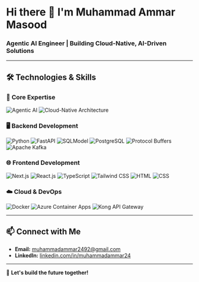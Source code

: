 # Hi there 👋 I'm Muhammad Ammar Masood

### Agentic AI Engineer | Building Cloud-Native, AI-Driven Solutions 
---

## 🛠️ **Technologies & Skills**

### 🚀 **Core Expertise**
![Agentic AI](https://img.shields.io/badge/Agentic%20AI-FFD700?style=flat-square&logo=ai&logoColor=white)
![Cloud-Native Architecture](https://img.shields.io/badge/Cloud--Native%20Architecture-2388FF?style=flat-square&logo=kubernetes&logoColor=white)

### 🖥️ **Backend Development**
![Python](https://img.shields.io/badge/Python-3776AB?style=flat-square&logo=python&logoColor=white)
![FastAPI](https://img.shields.io/badge/FastAPI-009688?style=flat-square&logo=fastapi&logoColor=white)
![SQLModel](https://img.shields.io/badge/SQLModel-4CAF50?style=flat-square&logo=sqlite&logoColor=white)
![PostgreSQL](https://img.shields.io/badge/PostgreSQL-336791?style=flat-square&logo=postgresql&logoColor=white)
![Protocol Buffers](https://img.shields.io/badge/Protocol%20Buffers-008080?style=flat-square&logo=protobuf&logoColor=white)
![Apache Kafka](https://img.shields.io/badge/Apache%20Kafka-231F20?style=flat-square&logo=apache-kafka&logoColor=white)

### 🌐 **Frontend Development**
![Next.js](https://img.shields.io/badge/Next.js-000000?style=flat-square&logo=nextdotjs&logoColor=white)
![React.js](https://img.shields.io/badge/React.js-61DAFB?style=flat-square&logo=react&logoColor=black)
![TypeScript](https://img.shields.io/badge/TypeScript-3178C6?style=flat-square&logo=typescript&logoColor=white)
![Tailwind CSS](https://img.shields.io/badge/Tailwind%20CSS-06B6D4?style=flat-square&logo=tailwind-css&logoColor=white)
![HTML](https://img.shields.io/badge/HTML-E34F26?style=flat-square&logo=html5&logoColor=white)
![CSS](https://img.shields.io/badge/CSS-1572B6?style=flat-square&logo=css3&logoColor=white)

### ☁️ **Cloud & DevOps**
![Docker](https://img.shields.io/badge/Docker-2496ED?style=flat-square&logo=docker&logoColor=white)
![Azure Container Apps](https://img.shields.io/badge/Azure%20Container%20Apps-0078D7?style=flat-square&logo=microsoft-azure&logoColor=white)
![Kong API Gateway](https://img.shields.io/badge/Kong%20API%20Gateway-0087DA?style=flat-square&logo=kong&logoColor=white)


---

## 📫 **Connect with Me**
- **Email:** muhammadammar2492@gmail.com
- **LinkedIn:** [linkedin.com/in/muhammadammar24](https://linkedin.com/in/muhammadammar24)

---

🙌 **Let's build the future together!**
